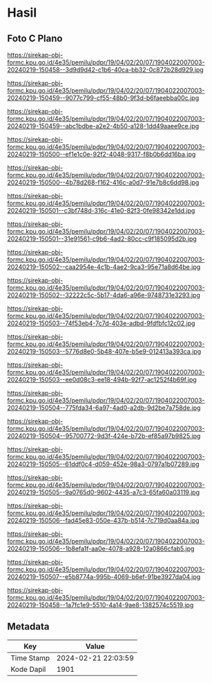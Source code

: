 # Hasil

## Foto C Plano

https://sirekap-obj-formc.kpu.go.id/4e35/pemilu/pdpr/19/04/02/20/07/1904022007003-20240219-150458--3d9d9d42-c1b6-40ca-bb32-0c872b28d929.jpg

https://sirekap-obj-formc.kpu.go.id/4e35/pemilu/pdpr/19/04/02/20/07/1904022007003-20240219-150459--9077c799-cf55-48b0-9f3d-b6faeebba00c.jpg

https://sirekap-obj-formc.kpu.go.id/4e35/pemilu/pdpr/19/04/02/20/07/1904022007003-20240219-150459--abc1bdbe-a2e2-4b50-a128-1dd49aaee9ce.jpg

https://sirekap-obj-formc.kpu.go.id/4e35/pemilu/pdpr/19/04/02/20/07/1904022007003-20240219-150500--ef1e1c0e-92f2-4048-9317-f8b0b6dd16ba.jpg

https://sirekap-obj-formc.kpu.go.id/4e35/pemilu/pdpr/19/04/02/20/07/1904022007003-20240219-150500--4b78d268-f162-416c-a0d7-91e7b8c6dd98.jpg

https://sirekap-obj-formc.kpu.go.id/4e35/pemilu/pdpr/19/04/02/20/07/1904022007003-20240219-150501--c3bf748d-316c-41e0-82f3-0fe98342e1dd.jpg

https://sirekap-obj-formc.kpu.go.id/4e35/pemilu/pdpr/19/04/02/20/07/1904022007003-20240219-150501--31e91561-c9b6-4ad2-80cc-c9f185095d2b.jpg

https://sirekap-obj-formc.kpu.go.id/4e35/pemilu/pdpr/19/04/02/20/07/1904022007003-20240219-150502--caa2954e-4c1b-4ae2-9ca3-95e71a8d64be.jpg

https://sirekap-obj-formc.kpu.go.id/4e35/pemilu/pdpr/19/04/02/20/07/1904022007003-20240219-150502--32222c5c-5b17-4da6-a96e-9748731e3293.jpg

https://sirekap-obj-formc.kpu.go.id/4e35/pemilu/pdpr/19/04/02/20/07/1904022007003-20240219-150503--74f53eb4-7c7d-403e-adbd-9fdfbfc12c02.jpg

https://sirekap-obj-formc.kpu.go.id/4e35/pemilu/pdpr/19/04/02/20/07/1904022007003-20240219-150503--5776d8e0-5b48-407e-b5e9-012413a393ca.jpg

https://sirekap-obj-formc.kpu.go.id/4e35/pemilu/pdpr/19/04/02/20/07/1904022007003-20240219-150503--ee0d08c3-ee18-494b-92f7-ac1252f4b69f.jpg

https://sirekap-obj-formc.kpu.go.id/4e35/pemilu/pdpr/19/04/02/20/07/1904022007003-20240219-150504--775fda34-6a97-4ad0-a2db-9d2be7a758de.jpg

https://sirekap-obj-formc.kpu.go.id/4e35/pemilu/pdpr/19/04/02/20/07/1904022007003-20240219-150504--95700772-9d3f-424e-b72b-ef85a97b9825.jpg

https://sirekap-obj-formc.kpu.go.id/4e35/pemilu/pdpr/19/04/02/20/07/1904022007003-20240219-150505--61ddf0c4-d059-452e-98a3-0797a1b07289.jpg

https://sirekap-obj-formc.kpu.go.id/4e35/pemilu/pdpr/19/04/02/20/07/1904022007003-20240219-150505--9a0765d0-9602-4435-a7c3-65fa60a03119.jpg

https://sirekap-obj-formc.kpu.go.id/4e35/pemilu/pdpr/19/04/02/20/07/1904022007003-20240219-150506--fad45e83-050e-437b-b514-7c719d0aa84a.jpg

https://sirekap-obj-formc.kpu.go.id/4e35/pemilu/pdpr/19/04/02/20/07/1904022007003-20240219-150506--1b8efa1f-aa0e-4078-a928-12a0866cfab5.jpg

https://sirekap-obj-formc.kpu.go.id/4e35/pemilu/pdpr/19/04/02/20/07/1904022007003-20240219-150507--e5b8774a-995b-4069-b6ef-91be3927da04.jpg

https://sirekap-obj-formc.kpu.go.id/4e35/pemilu/pdpr/19/04/02/20/07/1904022007003-20240219-150458--1a7fc1e9-5510-4a14-9ae8-1382574c5519.jpg


## Metadata

| Key        | Value               |
| ---------- | ------------------- |
| Time Stamp | 2024-02-21 22:03:59 |
| Kode Dapil | 1901                |




